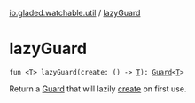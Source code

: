 [io.gladed.watchable.util](index.md) / [lazyGuard](./lazy-guard.md)

# lazyGuard

`fun <T> lazyGuard(create: () -> `[`T`](lazy-guard.md#T)`): `[`Guard`](-guard/index.md)`<`[`T`](lazy-guard.md#T)`>`

Return a [Guard](-guard/index.md) that will lazily [create](lazy-guard.md#T) on first use.

